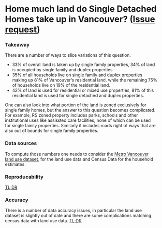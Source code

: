 # Home much land do Single Detached Homes take up in Vancouver? ([Issue request](https://github.com/mountainMath/vanReData/issues/1))

### Takeaway
There are a number of ways to slice variations of this question. 

* 33% of overall land is taken up by single family properties, 34% of land is occupied by single family and duplex properties
* 35% of all households live on single family and duplex properties making up 81% of Vancouver's residential land,
while the remaining 75% of households live on 19% of the residential land.
* 42% of land is used for residential or mixed use properties, 81% of this residential land is used for single detached
and duplex properties. 

One can also look into what portion of the land is zoned exclusively for single family homes, but the answer to this
question becomes complicated. For example, RS zoned property includes parks, schools and other institutional uses like
assissted care facilities, none of which can be used for single family properties. Similarly it includes roads right of
ways that are also out of bounds for single family properties.
 
### Data sources
To compute those numbers one needs to consider the [Metro Vancouver land use dataset](http://www.metrovancouver.org/data),
for the land use data and Census Data for the household estimates.

### Reproducability
[TL;DR](http://doodles.mountainmath.ca/blog/2016/06/17/sdh-zoning-and-land-use/)

### Accuracy
There is a number of data accuracy issues, in particular the land use dataset is slightly out of date and there are some
complications matching census data with land use data. [TL;DR](http://doodles.mountainmath.ca/blog/2016/06/17/sdh-zoning-and-land-use/)
